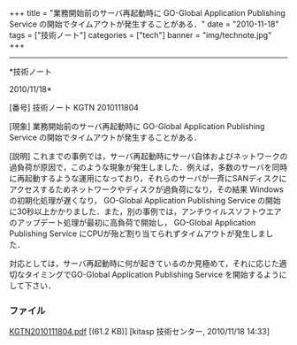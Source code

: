 ﻿+++
title = "業務開始前のサーバ再起動時に GO-Global Application Publishing Service の開始でタイムアウトが発生することがある．"
date = "2010-11-18"
tags = ["技術ノート"]
categories = ["tech"]
banner = "img/technote.jpg"
+++

-----------------------------------------------------------------------------------------------------------------------------

*技術ノート

2010/11/18*


[番号]
技術ノート KGTN 2010111804

[現象]
業務開始前のサーバ再起動時に GO-Global Application Publishing Service
の開始でタイムアウトが発生することがある．

[説明]
これまでの事例では，サーバ再起動時にサーバ自体およびネットワークの過負荷が原因で，このような現象が発生しました．例えば，多数のサーバを同時に再起動するような運用になっており，それらのサーバが一斉にSANディスクにアクセスするためネットワークやディスクが過負荷になり，その結果
Windows の初期化処理が遅くなり， GO-Global Application Publishing
Service
の開始に30秒以上かかりました．また，別の事例では，アンチウイルスソフトウエアのアップデート処理が最初に高負荷で開始し，
GO-Global Application Publishing Service
にCPUが殆ど割り当てられずタイムアウトが発生しました．

対応としては，サーバ再起動時に何が起きているのか見極めて，それに応じた適切なタイミングでGO-Global
Application Publishing Service を開始するようにして下さい．


### ファイル

 
 


[KGTN2010111804.pdf](http://techreport.kitasp.net/attachments/download/392/KGTN2010111804.pdf)
 [(61.2 KB)] [kitasp 技術センター, 2010/11/18
14:33]


 


 

